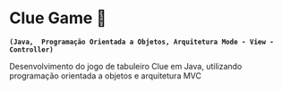 # Clue Game 🎲

**`(Java,  Programação Orientada a Objetos, Arquitetura Mode - View - Controller)`**

Desenvolvimento do jogo de tabuleiro Clue em Java, utilizando programação orientada a objetos e arquitetura MVC
